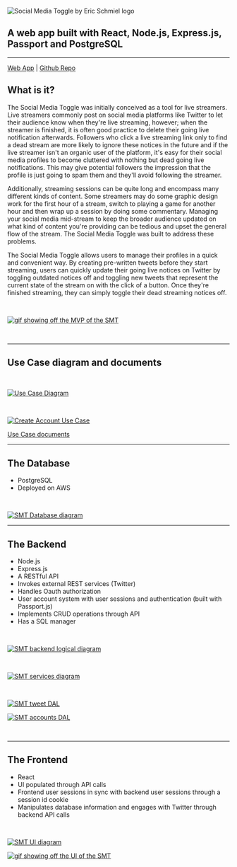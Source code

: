 ![Social Media Toggle by Eric Schmiel logo](https://eschmiel.github.io/smt-logo.png)

## A web app built with React, Node.js, Express.js, Passport and PostgreSQL

---
[Web App](https://studioschmiel.com/socialMediaToggle.html) | [Github Repo](https://github.com/eschmiel/smtBackendPublic)

## What is it?

The Social Media Toggle was initially conceived as a tool for live streamers. Live streamers commonly post on social media platforms like Twitter to let their audience know when they're live streaming, however;
when the streamer is finished, it is often good practice to delete their going live notification afterwards. Followers who click a live streaming link only to find a dead stream are more likely to ignore these notices in the future
and if the live streamer isn't an organic user of the platform, it's easy for their social media profiles to become cluttered with nothing but dead going live notifications. This may give potential followers the impression that
the profile is just going to spam them and they'll avoid following the streamer.

Additionally, streaming sessions can be quite long and encompass many different kinds of content. Some streamers may do some graphic design work for the first hour of a stream, switch to playing a game for another hour and then wrap
up a session by doing some commentary. Managing your social media mid-stream to keep the broader audience updated on what kind of content you're providing can be tedious and upset the general flow of the stream. The Social Media Toggle
was built to address these problems.

The Social Media Toggle allows users to manage their profiles in a quick and convenient way. By creating pre-written tweets before they start streaming, users can quickly update their going live notices on Twitter by toggling
outdated notices off and toggling new tweets that represent the current state of the stream on with the click of a button. Once they're finished streaming, they can simply toggle their dead streaming notices off.

<br/>

[![gif showing off the MVP of the SMT](https://eschmiel.github.io/smt-mvp.gif)](https://eschmiel.github.io/smt-mvp.gif)

<br/>

---

## Use Case diagram and documents

<br/>

[![Use Case Diagram](https://eschmiel.github.io/SMT-use-case.svg)](https://eschmiel.github.io/SMT-use-case.svg)

<br/>

[![Create Account Use Case](https://eschmiel.github.io/use-case-create-account.png)](https://eschmiel.github.io/use-case-create-account.png)

[Use Case documents](https://drive.google.com/drive/folders/1E_K8H-9OMsDODiz7Er63GX56ch23hH9I?usp=sharing)

---

## The Database

- PostgreSQL
- Deployed on AWS

<br/>

[![SMT Database diagram](https://eschmiel.github.io/SMT-Database.svg)](https://eschmiel.github.io/SMT-Database.svg)

---

## The Backend

- Node.js
- Express.js
- A RESTful API
- Invokes external REST services (Twitter)
- Handles Oauth authorization
- User account system with user sessions and authentication (built with Passport.js)
- Implements CRUD operations through API
- Has a SQL manager

<br/>

[![SMT backend logical diagram](https://eschmiel.github.io/SMT-logical-diagram.svg)](https://eschmiel.github.io/SMT-logical-diagram.svg)


<br/>

[![SMT services diagram](https://eschmiel.github.io/SMT-services.svg)](https://eschmiel.github.io/SMT-services.svg)

<br/>

[![SMT tweet DAL](https://eschmiel.github.io/SMT-tweets.svg)](https://eschmiel.github.io/SMT-tweets.svg)

[![SMT accounts DAL](https://eschmiel.github.io/SMT-accounts-DAL.svg)](https://eschmiel.github.io/SMT-accounts-DAL.svg)

<br/> 

---

## The Frontend

- React
- UI populated through API calls
- Frontend user sessions in sync with backend user sessions through a session id cookie
- Manipulates database information and engages with Twitter through backend API calls

<br/>

[![SMT UI diagram](https://eschmiel.github.io/SMT-UI.svg)](https://eschmiel.github.io/SMT-UI.svg)

[![gif showing off the UI of the SMT](https://eschmiel.github.io/SMT-UI-Demo.gif)](https://eschmiel.github.io/SMT-UI-Demo.gif)

